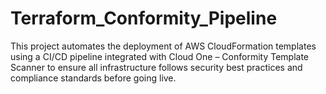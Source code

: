 # Terraform_Conformity_Pipeline
This project automates the deployment of AWS CloudFormation templates using a CI/CD pipeline integrated with Cloud One – Conformity Template Scanner to ensure all infrastructure follows security best practices and compliance standards before going live.
